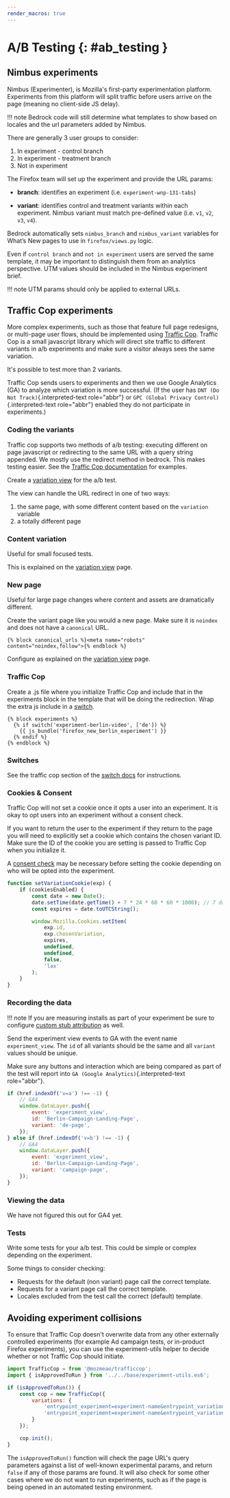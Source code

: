```yaml
---
render_macros: true
---
```


# A/B Testing {: #ab_testing }

## Nimbus experiments

Nimbus (Experimenter), is Mozilla's first-party experimentation platform.
Experiments from this platform will split traffic before users arrive on
the page (meaning no client-side JS delay).

!!! note
    Bedrock code will still determine what templates to show based on locales
    and the url parameters added by Nimbus.

There are generally 3 user groups to consider:

1. In experiment - control branch
2. In experiment - treatment branch
3. Not in experiment

The Firefox team will set up the experiment and provide the URL params:

- **branch**: identifies an experiment (i.e. `experiment-wnp-131-tabs`)

- **variant**: identifies control and treatment variants within each experiment. Nimbus variant must match pre-defined value (i.e. `v1`, `v2`, `v3`, `v4`).

Bedrock automatically sets `nimbus_branch` and `nimbus_variant` variables
for What’s New pages to use in `firefox/views.py` logic.

Even if `control branch` and `not in experiment` users are served the same
template, it may be important to distinguish them from an analytics
perspective. UTM values should be included in the Nimbus experiment brief.

!!! note
    UTM params should only be applied to external URLs.

## Traffic Cop experiments

More complex experiments, such as those that feature full page redesigns, or multi-page user flows, should be implemented using [Traffic Cop](https://github.com/mozmeao/trafficcop/). Traffic Cop is a small javascript library which will direct site traffic to different variants in a/b experiments and make sure a visitor always sees the same variation.

It's possible to test more than 2 variants.

Traffic Cop sends users to experiments and then we use Google Analytics (GA) to analyze which variation is more successful. (If the user has `DNT (Do Not Track)`{.interpreted-text role="abbr"} or `GPC (Global Privacy Control)`{.interpreted-text role="abbr"} enabled they do not participate in experiments.)

### Coding the variants

Traffic cop supports two methods of a/b testing: executing different on page javascript or redirecting to the same URL with a query string appended. We mostly use the redirect method in bedrock. This makes testing easier. See the [Traffic Cop documentation](https://github.com/mozmeao/trafficcop/) for examples.

Create a [variation view](coding.md#variation-views) for the a/b test.

The view can handle the URL redirect in one of two ways:

1.  the same page, with some different content based on the ``variation`` variable
2.  a totally different page

### Content variation

Useful for small focused tests.

This is explained on the [variation view](coding.md#variation-views) page.

### New page

Useful for large page changes where content and assets are dramatically different.

Create the variant page like you would a new page. Make sure it is `noindex` and does not have a `canonical` URL.

``` jinja
{% block canonical_urls %}<meta name="robots" content="noindex,follow">{% endblock %}
```

Configure as explained on the [variation view](coding.md#variation-views) page.

### Traffic Cop

Create a .js file where you initialize Traffic Cop and include that in the experiments block in the template that will be doing the redirection. Wrap the extra js include in a [switch](install.md#feature-flipping-aka-switches-or-waffle-switches).

``` jinja
{% block experiments %}
  {% if switch('experiment-berlin-video', ['de']) %}
    {{ js_bundle('firefox_new_berlin_experiment') }}
  {% endif %}
{% endblock %}
```

### Switches

See the traffic cop section of the [switch docs](install.md#feature-flipping-aka-switches-or-waffle-switches) for instructions.

### Cookies & Consent

Traffic Cop will not set a cookie once it opts a user into an experiment. It is okay to opt users into an experiment without a consent check.

If you want to return the user to the experiment if they return to the page you will need to explicitly set a cookie which contains the chosen variant ID. Make sure the ID of the cookie you are setting is passed to Traffic Cop when you initialize it.

A [consent check](attribution/0005-consent-management.md) may be necessary before setting the cookie depending on who will be opted into the experiment.

``` javascript
function setVariationCookie(exp) {
    if (cookiesEnabled) {
        const date = new Date();
        date.setTime(date.getTime() + 7 * 24 * 60 * 60 * 1000); // 7 day expiration
        const expires = date.toUTCString();

        window.Mozilla.Cookies.setItem(
            exp.id,
            exp.chosenVariation,
            expires,
            undefined,
            undefined,
            false,
            'lax'
        );
    }
}
```

### Recording the data

!!! note
    If you are measuring installs as part of your experiment be sure to configure [custom stub attribution](attribution/0002-firefox-desktop.md#measuring-campaigns-and-experiments) as well.


Send the experiment view events to GA with the event name `experiment_view`. The `id` of all variants should be the same and all `variant` values should be unique.

Make sure any buttons and interaction which are being compared as part of the test will report into `GA (Google Analytics)`{.interpreted-text role="abbr"}.

``` javascript
if (href.indexOf('v=a') !== -1) {
    // GA4
    window.dataLayer.push({
        event: 'experiment_view',
        id: 'Berlin-Campaign-Landing-Page',
        variant: 'de-page',
    });
} else if (href.indexOf('v=b') !== -1) {
    // GA4
    window.dataLayer.push({
        event: 'experiment_view',
        id: 'Berlin-Campaign-Landing-Page',
        variant: 'campaign-page',
    });
}
```

### Viewing the data

We have not figured this out for GA4 yet.

### Tests

Write some tests for your a/b test. This could be simple or complex depending on the experiment.

Some things to consider checking:

-   Requests for the default (non variant) page call the correct template.
-   Requests for a variant page call the correct template.
-   Locales excluded from the test call the correct (default) template.

## Avoiding experiment collisions

To ensure that Traffic Cop doesn't overwrite data from any other externally controlled experiments (for example Ad campaign tests, or in-product Firefox experiments), you can use the experiment-utils helper to decide whether or not Traffic Cop should initiate.

``` javascript
import TrafficCop = from '@mozmeao/trafficcop';
import { isApprovedToRun } from '../../base/experiment-utils.es6';

if (isApprovedToRun()) {
    const cop = new TrafficCop({
        variations: {
            'entrypoint_experiment=experiment-name&entrypoint_variation=a': 10,
            'entrypoint_experiment=experiment-name&entrypoint_variation=b': 10
        }
    });

    cop.init();
}
```

The `isApprovedToRun()` function will check the page URL's query parameters against a list of well-known experimental params, and return `false` if any of those params are found. It will also check for some other cases where we do not want to run experiments, such as if the page is being opened in an automated testing environment.
